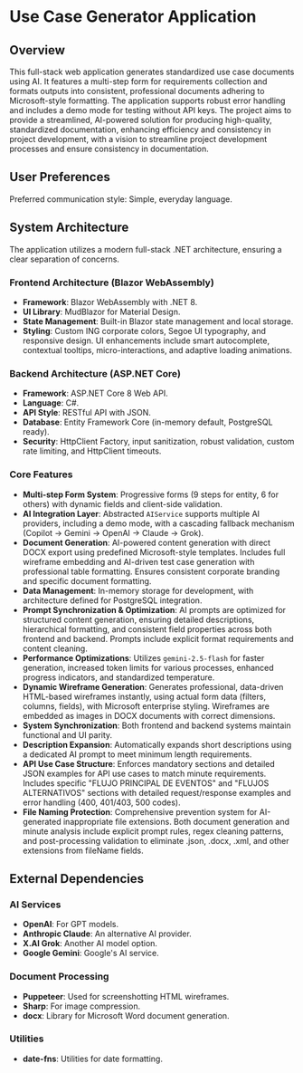 # Use Case Generator Application

## Overview
This full-stack web application generates standardized use case documents using AI. It features a multi-step form for requirements collection and formats outputs into consistent, professional documents adhering to Microsoft-style formatting. The application supports robust error handling and includes a demo mode for testing without API keys. The project aims to provide a streamlined, AI-powered solution for producing high-quality, standardized documentation, enhancing efficiency and consistency in project development, with a vision to streamline project development processes and ensure consistency in documentation.

## User Preferences
Preferred communication style: Simple, everyday language.

## System Architecture
The application utilizes a modern full-stack .NET architecture, ensuring a clear separation of concerns.

### Frontend Architecture (Blazor WebAssembly)
- **Framework**: Blazor WebAssembly with .NET 8.
- **UI Library**: MudBlazor for Material Design.
- **State Management**: Built-in Blazor state management and local storage.
- **Styling**: Custom ING corporate colors, Segoe UI typography, and responsive design. UI enhancements include smart autocomplete, contextual tooltips, micro-interactions, and adaptive loading animations.

### Backend Architecture (ASP.NET Core)
- **Framework**: ASP.NET Core 8 Web API.
- **Language**: C#.
- **API Style**: RESTful API with JSON.
- **Database**: Entity Framework Core (in-memory default, PostgreSQL ready).
- **Security**: HttpClient Factory, input sanitization, robust validation, custom rate limiting, and HttpClient timeouts.

### Core Features
- **Multi-step Form System**: Progressive forms (9 steps for entity, 6 for others) with dynamic fields and client-side validation.
- **AI Integration Layer**: Abstracted `AIService` supports multiple AI providers, including a demo mode, with a cascading fallback mechanism (Copilot → Gemini → OpenAI → Claude → Grok).
- **Document Generation**: AI-powered content generation with direct DOCX export using predefined Microsoft-style templates. Includes full wireframe embedding and AI-driven test case generation with professional table formatting. Ensures consistent corporate branding and specific document formatting.
- **Data Management**: In-memory storage for development, with architecture defined for PostgreSQL integration.
- **Prompt Synchronization & Optimization**: AI prompts are optimized for structured content generation, ensuring detailed descriptions, hierarchical formatting, and consistent field properties across both frontend and backend. Prompts include explicit format requirements and content cleaning.
- **Performance Optimizations**: Utilizes `gemini-2.5-flash` for faster generation, increased token limits for various processes, enhanced progress indicators, and standardized temperature.
- **Dynamic Wireframe Generation**: Generates professional, data-driven HTML-based wireframes instantly, using actual form data (filters, columns, fields), with Microsoft enterprise styling. Wireframes are embedded as images in DOCX documents with correct dimensions.
- **System Synchronization**: Both frontend and backend systems maintain functional and UI parity.
- **Description Expansion**: Automatically expands short descriptions using a dedicated AI prompt to meet minimum length requirements.
- **API Use Case Structure**: Enforces mandatory sections and detailed JSON examples for API use cases to match minute requirements. Includes specific "FLUJO PRINCIPAL DE EVENTOS" and "FLUJOS ALTERNATIVOS" sections with detailed request/response examples and error handling (400, 401/403, 500 codes).
- **File Naming Protection**: Comprehensive prevention system for AI-generated inappropriate file extensions. Both document generation and minute analysis include explicit prompt rules, regex cleaning patterns, and post-processing validation to eliminate .json, .docx, .xml, and other extensions from fileName fields.

## External Dependencies

### AI Services
- **OpenAI**: For GPT models.
- **Anthropic Claude**: An alternative AI provider.
- **X.AI Grok**: Another AI model option.
- **Google Gemini**: Google's AI service.

### Document Processing
- **Puppeteer**: Used for screenshotting HTML wireframes.
- **Sharp**: For image compression.
- **docx**: Library for Microsoft Word document generation.

### Utilities
- **date-fns**: Utilities for date formatting.